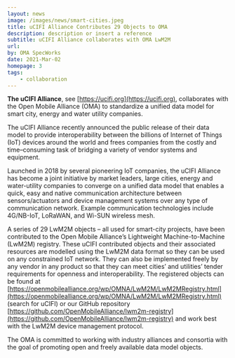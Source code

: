 ```yaml
---
layout: news
image: /images/news/smart-cities.jpeg
title: uCIFI Alliance Contributes 29 Objects to OMA
description: description or insert a reference
subtitle: uCIFI Alliance collaborates with OMA LwM2M
url: 
by: OMA SpecWorks
date: 2021-Mar-02
homepage: 3
tags:
    - collaboration
---
```


**The uCIFI Alliance**, see [https://ucifi.org](https://ucifi.org), collaborates with the Open Mobile Alliance (OMA) to standardize a unified data model for smart city, energy and water utility companies.

The uCIFI Alliance recently announced the public release of their data model to provide interoperability between the billions of Internet of Things (IoT) devices around the world and frees companies from the costly and time–consuming task of bridging a variety of vendor systems and equipment.<!--more-->

Launched in 2018 by several pioneering IoT companies, the uCIFI Alliance has become a joint initiative by market leaders, large cities, energy and water-utility companies to converge on a unified data model that enables a quick, easy and native communication architecture between sensors/actuators and device management systems over any type of communication network. Example communication technologies include 4G/NB-IoT, LoRaWAN, and Wi-SUN wireless mesh.

A series of 29 LwM2M objects – all used for smart-city projects, have been contributed to the Open Mobile Alliance’s  Lightweight Machine-to-Machine (LwM2M) registry. These uCIFI contributed objects and their associated resources are modelled using the LwM2M data format so they can be used on any constrained IoT network. They can also be implemented freely by any vendor in any product so that they can meet cities’ and utilities’ tender requirements for openness and interoperability. The registered objects can be found at [https://openmobilealliance.org/wp/OMNA/LwM2M/LwM2MRegistry.html](https://openmobilealliance.org/wp/OMNA/LwM2M/LwM2MRegistry.html) (search for uCIFI) or our GitHub repository [https://github.com/OpenMobileAlliance/lwm2m-registry](https://github.com/OpenMobileAlliance/lwm2m-registry) and work best with the LwM2M device management protocol. 

The OMA is committed to working with industry alliances and consortia with the goal of promoting open and freely available data model objects. 

